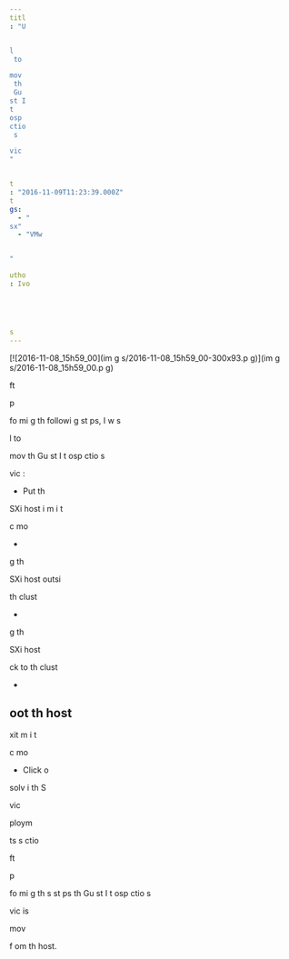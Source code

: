 ```yaml
---
titl
: "U


l
 to 

mov
 th
 Gu
st I
t
osp
ctio
 s

vic
"


t
: "2016-11-09T11:23:39.000Z"
t
gs: 
  - "
sx"
  - "VMw


"

utho
: Ivo 





s
---
```


[![2016-11-08_15h59_00](im
g
s/2016-11-08_15h59_00-300x93.p
g)](im
g
s/2016-11-08_15h59_00.p
g)


ft

 p

fo
mi
g th
 followi
g st
ps, I w
s 

l
 to 

mov
 th
 Gu
st I
t
osp
ctio
 s

vic
 :

- Put th
 
SXi host i
 m
i
t



c
 mo


- 


g th
 
SXi host outsi

 th
 clust


- 


g th
 
SXi host 

ck to th
 clust


- 


oot th
 host
- 
xit m
i
t



c
 mo


- Click o
 

solv
 i
 th
 S

vic
 

ploym

ts s
ctio



ft

 p

fo
mi
g th
s
 st
ps th
 Gu
st I
t
osp
ctio
 s

vic
 is 

mov

 f
om th
 host.






